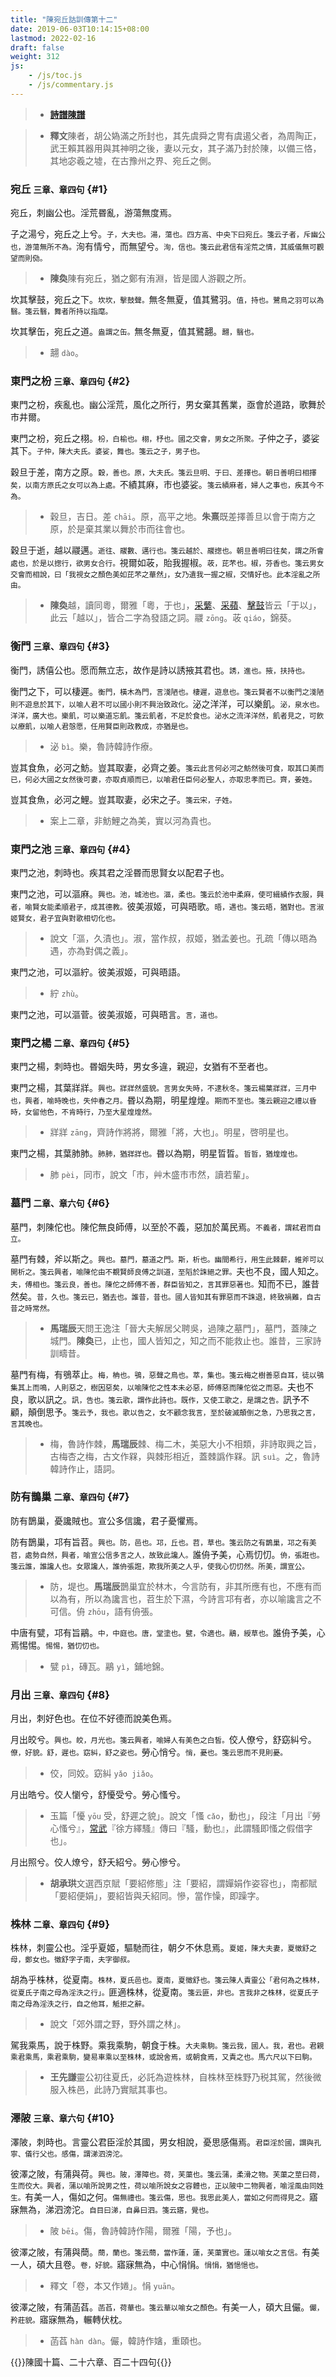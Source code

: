 ```yaml
---
title: "陳宛丘詁訓傳第十二"
date: 2019-06-03T10:14:15+08:00
lastmod: 2022-02-16
draft: false
weight: 312
js:
    - /js/toc.js
    - /js/commentary.js
---
```



> - [**詩譜陳譜**](../shi-pu/#12)

> - **釋文**陳者，胡公媯滿之所封也，其先虞舜之冑有虞遏父者，為周陶正，武王賴其器用與其神明之後，妻以元女，其子滿乃封於陳，以備三恪，其地宓羲之墟，在古豫州之界、宛丘之側。


### 宛丘 <small>三章、章四句</small> {#1}

宛丘，刺幽公也。淫荒昬亂，游蕩無度焉。

子之湯兮，宛丘之上兮。<small>子，大夫也。湯，蕩也。四方高、中央下曰宛丘。箋云子者，斥幽公也，游蕩無所不為。</small>洵有情兮，而無望兮。<small>洵，信也。箋云此君信有淫荒之情，其威儀無可觀望而則俲。</small>

> - **陳奐**陳有宛丘，猶之鄭有洧淵，皆是國人游觀之所。

坎其擊鼓，宛丘之下。<small>坎坎，擊鼓聲。</small>無冬無夏，值其鷺羽。<small>值，持也。鷺鳥之羽可以為翳。箋云翳，舞者所持以指麾。</small>

坎其擊缶，宛丘之道。<small>盎謂之缶。</small>無冬無夏，值其鷺翿。<small>翿，翳也。</small>

> - 翿 `dào`。


### 東門之枌 <small>三章、章四句</small> {#2}

東門之枌，疾亂也。幽公淫荒，風化之所行，男女棄其舊業，亟會於道路，歌舞於市井爾。

東門之枌，宛丘之栩。<small>枌，白榆也。栩，杼也。國之交會，男女之所聚。</small>子仲之子，婆娑其下。<small>子仲，陳大夫氏。婆娑，舞也。箋云之子，男子也。</small>

穀旦于差，南方之原。<small>穀，善也。原，大夫氏。箋云旦明、于曰、差擇也。朝日善明曰相擇矣，以南方原氏之女可以為上處。</small>不績其麻，市也婆娑。<small>箋云績麻者，婦人之事也，疾其今不為。</small>

> - 穀旦，吉日。差 `chāi`。原，高平之地。**朱熹**既差擇善旦以會于南方之原，於是棄其業以舞於市而往會也。

穀旦于逝，越以鬷邁。<small>逝往、鬷數、邁行也。箋云越於、鬷揔也。朝旦善明曰往矣，謂之所會處也，於是以揔行，欲男女合行。</small>視爾如荍，貽我握椒。<small>荍，芘芣也。椒，芬香也。箋云男女交會而相說，曰「我視女之顏色美如芘芣之華然」，女乃遺我一握之椒，交情好也。此本淫亂之所由。</small>

> - **陳奐**越，讀同粵，爾雅「粵，于也」，[采蘩](../02/#2)、[采蘋](../02/#4)、[擊鼓](../03/#6)皆云「于以」，此云「越以」，皆合二字為發語之詞。鬷 `zōng`。荍 `qiáo`，錦葵。


### 衡門 <small>三章、章四句</small> {#3}

衡門，誘僖公也。愿而無立志，故作是詩以誘掖其君也。<small>誘，進也。掖，扶持也。</small>

衡門之下，可以棲遲。<small>衡門，橫木為門，言淺陋也。棲遲，遊息也。箋云賢者不以衡門之淺陋則不遊息於其下，以喻人君不可以國小則不興治致政化。</small>泌之洋洋，可以樂飢。<small>泌，泉水也。洋洋，廣大也。樂飢，可以樂道忘飢。箋云飢者，不足於食也。泌水之流洋洋然，飢者見之，可飲以療飢，以喻人君愨愿，任用賢臣則政教成，亦猶是也。</small>

> - 泌 `bì`。樂，魯詩韓詩作療。

豈其食魚，必河之魴。豈其取妻，必齊之姜。<small>箋云此言何必河之魴然後可食，取其口美而已，何必大國之女然後可妻，亦取貞順而已，以喻君任臣何必聖人，亦取忠孝而已。齊，姜姓。</small>

豈其食魚，必河之鯉。豈其取妻，必宋之子。<small>箋云宋，子姓。</small>

> - 案上二章，非魴鯉之為美，實以河為貴也。


### 東門之池 <small>三章、章四句</small> {#4}

東門之池，刺時也。疾其君之淫昬而思賢女以配君子也。

東門之池，可以漚麻。<small>興也。池，城池也。漚，柔也。箋云於池中柔麻，使可緝績作衣服，興者，喻賢女能柔順君子，成其德教。</small>彼美淑姬，可與晤歌。<small>晤，遇也。箋云晤，猶對也。言淑姬賢女，君子宜與對歌相切化也。</small>

> - 說文「漚，久漬也」。淑，當作叔，叔姬，猶孟姜也。孔疏「傳以晤為遇，亦為對偶之義」。

東門之池，可以漚紵。彼美淑姬，可與晤語。

> - 紵 `zhù`。

東門之池，可以漚菅。彼美淑姬，可與晤言。<small>言，道也。</small>


### 東門之楊 <small>二章、章四句</small> {#5}

東門之楊，刺時也。昬姻失時，男女多違，親迎，女猶有不至者也。

東門之楊，其葉牂牂。<small>興也。牂牂然盛貌。言男女失時，不逮秋冬。箋云楊葉牂牂，三月中也，興者，喻時晚也，失仲春之月。</small>昬以為期，明星煌煌。<small>期而不至也。箋云親迎之禮以昏時，女留他色，不肯時行，乃至大星煌煌然。</small>

> - 牂牂 `zāng`，齊詩作將將，爾雅「將，大也」。明星，啓明星也。

東門之楊，其葉肺肺。<small>肺肺，猶牂牂也。</small>昬以為期，明星晢晢。<small>晢晢，猶煌煌也。</small>

> - 肺 `pèi`，同巿，說文「巿，艸木盛巿巿然，讀若輩」。


### 墓門 <small>二章、章六句</small> {#6}

墓門，刺陳佗也。陳佗無良師傅，以至於不義，惡加於萬民焉。<small>不義者，謂弒君而自立。</small>

墓門有棘，斧以斯之。<small>興也。墓門，墓道之門。斯，析也。幽間希行，用生此棘薪，維斧可以開析之。箋云興者，喻陳佗由不覩賢師良傅之訓道，至䧟於誅絕之罪。</small>夫也不良，國人知之。<small>夫，傅相也。箋云良，善也。陳佗之師傅不善，群臣皆知之，言其罪惡著也。</small>知而不已，誰昔然矣。<small>昔，久也。箋云已，猶去也。誰昔，昔也。國人皆知其有罪惡而不誅退，終致禍難，自古昔之時常然。</small>

> - **馬瑞辰**天問王逸注「晉大夫解居父聘吳，過陳之墓門」，墓門，蓋陳之城門。**陳奐**已，止也，國人皆知之，知之而不能救止也。誰昔，三家詩訓疇昔。

墓門有梅，有鴞萃止。<small>梅，柟也。鴞，惡聲之鳥也。萃，集也。箋云梅之樹善惡自耳，徒以鴞集其上而鳴，人則惡之，樹因惡矣，以喻陳佗之性本未必惡，師傅惡而陳佗從之而惡。</small>夫也不良，歌以訊之。<small>訊，告也。箋云歌，謂作此詩也。既作，又使工歌之，是謂之告。</small>訊予不顧，顛倒思予。<small>箋云予，我也。歌以告之，女不顧念我言，至於破滅顛倒之急，乃思我之言，言其晚也。</small>

> - 梅，魯詩作棘，**馬瑞辰**棘、梅二木，美惡大小不相類，非詩取興之旨，古梅杏之梅，古文作槑，與棘形相近，蓋棘譌作槑。訊 `suì`。之，魯詩韓詩作止，語詞。


### 防有鵲巢 <small>二章、章四句</small> {#7}

防有鵲巢，憂讒賊也。宣公多信讒，君子憂懼焉。

防有鵲巢，邛有旨苕。<small>興也。防，邑也。邛，丘也。苕，草也。箋云防之有鵲巢，邛之有美苕，處勢自然，興者，喻宣公信多言之人，故致此讒人。</small>誰侜予美，心焉忉忉。<small>侜，張誑也。箋云誰，誰讒人也。女眾讒人，誰侜張誑，欺我所美之人乎，使我心忉忉然。所美，謂宣公。</small>

> - 防，堤也。**馬瑞辰**鵲巢宜於林木，今言防有，非其所應有也，不應有而以為有，所以為讒言也，苕生於下濕，今詩言邛有者，亦以喻讒言之不可信。侜 `zhōu`，語有侜張。

中唐有甓，邛有旨鷊。<small>中，中庭也。唐，堂塗也。甓，令適也。鷊，綬草也。</small>誰侜予美，心焉惕惕。<small>惕惕，猶忉忉也。</small>

> - 甓 `pì`，磚瓦。鷊 `yì`，鋪地錦。


### 月出 <small>三章、章四句</small> {#8}

月出，刺好色也。在位不好德而說美色焉。

月出皎兮。<small>興也。皎，月光也。箋云興者，喻婦人有美色之白皙。</small>佼人僚兮，舒窈糾兮。<small>僚，好貌。舒，遲也。窈糾，舒之姿也。</small>勞心悄兮。<small>悄，憂也。箋云思而不見則憂。</small>

> - 佼，同姣。窈糾 `yǎo jiǎo`。

月出皓兮。佼人懰兮，舒懮受兮。勞心慅兮。

> - 玉篇「懮 `yōu` 受，舒遲之貌」。說文「慅 `cǎo`，動也」，段注「月出『勞心慅兮』，[常武](../25/#9)『徐方繹騷』傳曰『騷，動也』，此謂騷即慅之假借字也」。

月出照兮。佼人燎兮，舒夭紹兮。勞心慘兮。

> - **胡承珙**文選西京賦「要紹修態」注「要紹，謂嬋娟作姿容也」，南都賦「要紹便娟」，要紹皆與夭紹同。慘，當作懆，即躁字。


### 株林 <small>二章、章四句</small> {#9}

株林，刺靈公也。淫乎夏姬，驅馳而往，朝夕不休息焉。<small>夏姬，陳大夫妻，夏徵舒之母，鄭女也。徵舒字子南，夫字御叔。</small>

胡為乎株林，從夏南。<small>株林，夏氏邑也。夏南，夏徵舒也。箋云陳人責靈公「君何為之株林，從夏氏子南之母為淫泆之行」。</small>匪適株林，從夏南。<small>箋云匪，非也。言我非之株林，從夏氏子南之母為淫泆之行，自之他耳，觝拒之辭。</small>

> - 說文「郊外謂之野，野外謂之林」。

駕我乘馬，說于株野。乘我乘駒，朝食于株。<small>大夫乘駒。箋云我，國人。我，君也。君親乘君乘馬，乘君乘駒，變易車乘以至株林，或說舍焉，或朝食焉，又責之也。馬六尺以下曰駒。</small>

> - **王先謙**靈公初往夏氏，必託為遊株林，自株林至株野乃税其駕，然後微服入株邑，此詩乃實賦其事也。


### 澤陂 <small>三章、章六句</small> {#10}

澤陂，刺時也。言靈公君臣淫於其國，男女相說，憂思感傷焉。<small>君臣淫於國，謂與孔寧、儀行父也。感傷，謂涕泗滂沱。</small>

彼澤之陂，有蒲與荷。<small>興也。陂，澤障也。荷，芙蕖也。箋云蒲，柔滑之物。芙蕖之莖曰荷，生而佼大。興者，蒲以喻所說男之性，荷以喻所說女之容體也，正以陂中二物興者，喻淫風由同姓生。</small>有美一人，傷如之何。<small>傷無禮也。箋云傷，思也。我思此美人，當如之何而得見之。</small>寤寐無為，涕泗滂沱。<small>自目曰涕，自鼻曰泗。箋云寤，覺也。</small>

> - 陂 `bēi`。傷，魯詩韓詩作陽，爾雅「陽，予也」。

彼澤之陂，有蒲與蕳。<small>蕳，蘭也。箋云蕳，當作蓮，蓮，芙蕖實也。蓮以喻女之言信。</small>有美一人，碩大且卷。<small>卷，好貌。</small>寤寐無為，中心悁悁。<small>悁悁，猶悒悒也。</small>

> - 釋文「卷，本又作婘」。悁 `yuān`。

彼澤之陂，有蒲菡萏。<small>菡萏，荷華也。箋云華以喻女之顏色。</small>有美一人，碩大且儼。<small>儼，矜莊貌。</small>寤寐無為，輾轉伏枕。

> - 菡萏 `hàn dàn`。儼，韓詩作㜝，重頤也。


{{<sign>}}陳國十篇、二十六章、百二十四句{{</sign>}}